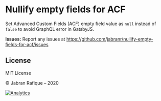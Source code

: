 # Nullify empty fields for ACF

Set Advanced Custom Fields (ACF) empty field value as `null` instead of `false` to avoid GraphQL error in GatsbyJS.

**Issues:** Report any issues at https://github.com/jabranr/nullify-empty-fields-for-acf/issues

## License

MIT License

&copy; Jabran Rafique &ndash; 2020

[![Analytics](https://ga-beacon.appspot.com/UA-50688851-1/nullify-empty-fields-for-acf)](https://github.com/igrigorik/ga-beacon)
